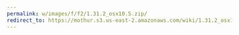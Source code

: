 ```yaml
---
permalink: w/images/f/f2/1.31.2_osx10.5.zip/
redirect_to: https://mothur.s3.us-east-2.amazonaws.com/wiki/1.31.2_osx10.5.zip
---
```


